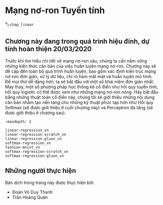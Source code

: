 <!-- ===================== Bắt đầu dịch Phần 1 ==================== -->

<!--
# Linear Neural Networks
-->

# Mạng nơ-ron Tuyến tính
:label:`chap_linear`

## Chương này đang trong quá trình hiệu đính, dự tính hoàn thiện 20/03/2020

<!--
Before we get into the details of deep neural networks, we need to cover the basics of neural network training. 
In this chapter, we will cover the entire training process, including defining simple neural network architectures, handling data, specifying a loss function, and training the model. 
In order to make things easier to grasp, we begin with the simplest concepts. 
Fortunately, classic statistical learning techniques such as linear and logistic regression can be cast as *shallow* neural networks. 
Starting from these classic algorithms, we will introduce you to the basics, 
providing the basis for more complex techniques such as softmax regression (introduced at the end of this chapter) and multilayer perceptrons (introduced in the next chapter).
-->

Trước khi tìm hiểu chi tiết về mạng nơ-ron sâu, chúng ta cần nắm vững những kiến thức căn bản của việc huấn luyện mạng nơ-ron.
Chương này sẽ đề cập đến toàn bộ quá trình huấn luyện, bao gồm xác định kiến trúc mạng nơ-ron đơn giản, xử lý dữ liệu, chỉ rõ hàm mất mát và huấn luyện mô hình.
Để mọi thứ dễ dàng hơn, ta sẽ bắt đầu với một số khái niệm đơn giản nhất.
May thay, một số phương pháp học thống kê cổ điển như hồi quy tuyến tính, hồi quy logistic có thể được xem như những mạng nơ-ron *nông*.
Hãy bắt đầu bằng những thuật toán cổ điển này, chúng tôi sẽ giới thiệu những nội dung căn bản nhằm tạo nền tảng cho những kỹ thuật phức tạp hơn như Hồi quy Softmax (sẽ được giới thiệu ở cuối chương này) và Perceptron đa tầng (sẽ được giới thiệu ở chương sau).

```toc
:maxdepth: 2

linear-regression_vn
linear-regression-scratch_vn
linear-regression-gluon_vn
softmax-regression_vn
fashion-mnist_vn
softmax-regression-scratch_vn
softmax-regression-gluon_vn
```

<!-- ===================== Kết thúc dịch Phần 1 ==================== -->

## Những người thực hiện
Bản dịch trong trang này được thực hiện bởi:
<!--
Tác giả của mỗi Pull Request điền tên mình và tên những người review mà bạn thấy
hữu ích vào từng phần tương ứng. Mỗi dòng một tên, bắt đầu bằng dấu `*`.

Lưu ý:
* Nếu reviewer không cung cấp tên, bạn có thể dùng tên tài khoản GitHub của họ
với dấu `@` ở đầu. Ví dụ: @aivivn.
-->

* Đoàn Võ Duy Thanh
* Trần Hoàng Quân

